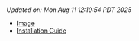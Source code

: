 # 
_Updated on: Mon Aug 11 12:10:54 PDT 2025_

- [Image](https://github.com/vertigis/studio-base-internal/pkgs/container/studio%2fbase%2finternal/484140069?tag=v1.1.757.259513-r16889666617-master)
- [Installation
  Guide](https://github.com/vertigis/studio-base-internal/tree/v1.1.757.259513-r16889666617-master)
